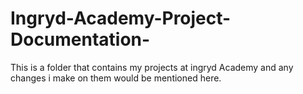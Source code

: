 # Ingryd-Academy-Project-Documentation-
This is a folder that contains my projects at ingryd Academy and any changes i make on them would be mentioned here. 
